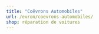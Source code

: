 ```yaml
---
title: "Coëvrons Automobiles"
url: /evron/coevrons-automobiles/
shop: réparation de voitures
---
```


